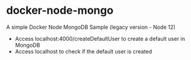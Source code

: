 # docker-node-mongo
A simple Docker Node MongoDB Sample (legacy version - Node 12)


- Access localhost:4000/createDefaultUser to create a default user in MongoDB
- Access localhost to check if the default user is created